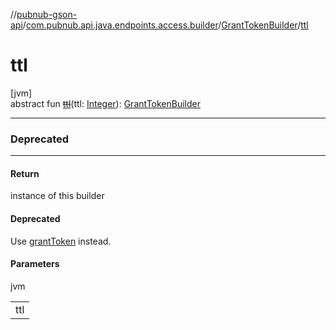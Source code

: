 //[pubnub-gson-api](../../../index.md)/[com.pubnub.api.java.endpoints.access.builder](../index.md)/[GrantTokenBuilder](index.md)/[ttl](ttl.md)

# ttl

[jvm]\
abstract fun [~~ttl~~](ttl.md)(ttl: [Integer](https://docs.oracle.com/javase/8/docs/api/java/lang/Integer.html)): [GrantTokenBuilder](index.md)

---

### Deprecated

---

#### Return

instance of this builder

#### Deprecated

Use [grantToken](../../../../../pubnub-gson/pubnub-gson-api/com.pubnub.api.java/-pub-nub/grant-token.md) instead.

#### Parameters

jvm

| |
|---|
| ttl |
